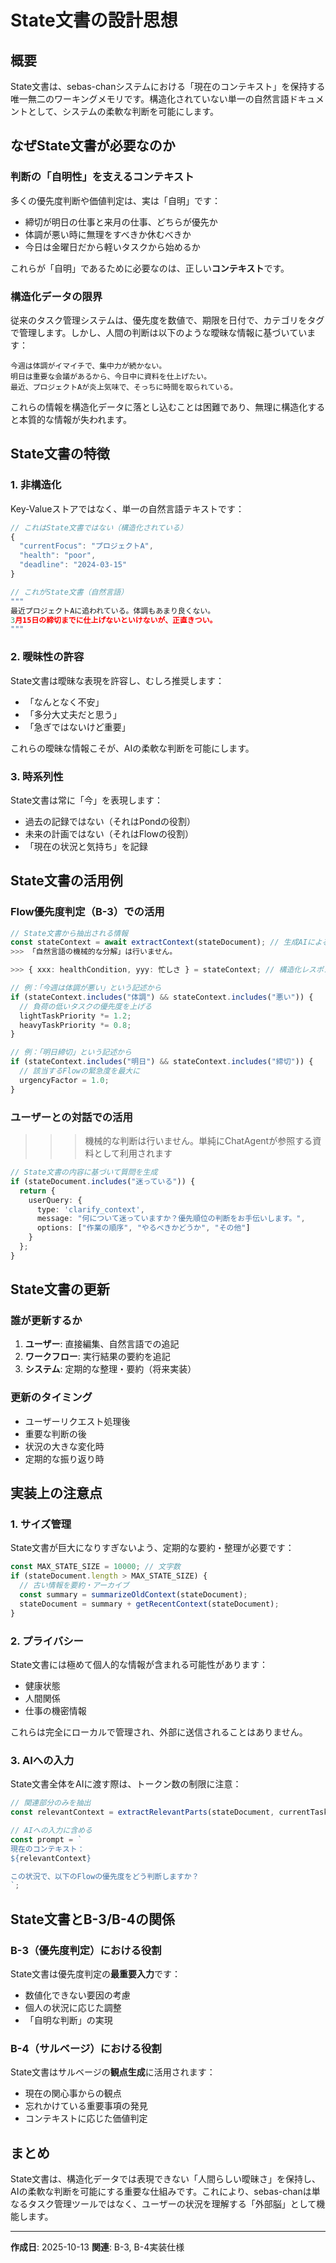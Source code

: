 # State文書の設計思想

## 概要

State文書は、sebas-chanシステムにおける「現在のコンテキスト」を保持する唯一無二のワーキングメモリです。構造化されていない単一の自然言語ドキュメントとして、システムの柔軟な判断を可能にします。

## なぜState文書が必要なのか

### 判断の「自明性」を支えるコンテキスト

多くの優先度判断や価値判定は、実は「自明」です：
- 締切が明日の仕事と来月の仕事、どちらが優先か
- 体調が悪い時に無理をすべきか休むべきか
- 今日は金曜日だから軽いタスクから始めるか

これらが「自明」であるために必要なのは、正しい**コンテキスト**です。

### 構造化データの限界

従来のタスク管理システムは、優先度を数値で、期限を日付で、カテゴリをタグで管理します。しかし、人間の判断は以下のような曖昧な情報に基づいています：

```
今週は体調がイマイチで、集中力が続かない。
明日は重要な会議があるから、今日中に資料を仕上げたい。
最近、プロジェクトAが炎上気味で、そっちに時間を取られている。
```

これらの情報を構造化データに落とし込むことは困難であり、無理に構造化すると本質的な情報が失われます。

## State文書の特徴

### 1. 非構造化

Key-Valueストアではなく、単一の自然言語テキストです：

```typescript
// これはState文書ではない（構造化されている）
{
  "currentFocus": "プロジェクトA",
  "health": "poor",
  "deadline": "2024-03-15"
}

// これがState文書（自然言語）
"""
最近プロジェクトAに追われている。体調もあまり良くない。
3月15日の締切までに仕上げないといけないが、正直きつい。
"""
```

### 2. 曖昧性の許容

State文書は曖昧な表現を許容し、むしろ推奨します：

- 「なんとなく不安」
- 「多分大丈夫だと思う」
- 「急ぎではないけど重要」

これらの曖昧な情報こそが、AIの柔軟な判断を可能にします。

### 3. 時系列性

State文書は常に「今」を表現します：

- 過去の記録ではない（それはPondの役割）
- 未来の計画ではない（それはFlowの役割）
- 「現在の状況と気持ち」を記録

## State文書の活用例

### Flow優先度判定（B-3）での活用

```typescript
// State文書から抽出される情報
const stateContext = await extractContext(stateDocument); // 生成AIによるる分解
>>> 「自然言語の機械的な分解」は行いません。

>>> { xxx: healthCondition, yyy: 忙しさ } = stateContext; // 構造化レスポンス

// 例：「今週は体調が悪い」という記述から
if (stateContext.includes("体調") && stateContext.includes("悪い")) {
  // 負荷の低いタスクの優先度を上げる
  lightTaskPriority *= 1.2;
  heavyTaskPriority *= 0.8;
}

// 例：「明日締切」という記述から
if (stateContext.includes("明日") && stateContext.includes("締切")) {
  // 該当するFlowの緊急度を最大に
  urgencyFactor = 1.0;
}
```

### ユーザーとの対話での活用

>>> 機械的な判断は行いません。単純にChatAgentが参照する資料として利用されます

```typescript
// State文書の内容に基づいて質問を生成
if (stateDocument.includes("迷っている")) {
  return {
    userQuery: {
      type: 'clarify_context',
      message: "何について迷っていますか？優先順位の判断をお手伝いします。",
      options: ["作業の順序", "やるべきかどうか", "その他"]
    }
  };
}
```

## State文書の更新

### 誰が更新するか

1. **ユーザー**: 直接編集、自然言語での追記
2. **ワークフロー**: 実行結果の要約を追記
3. **システム**: 定期的な整理・要約（将来実装）

### 更新のタイミング

- ユーザーリクエスト処理後
- 重要な判断の後
- 状況の大きな変化時
- 定期的な振り返り時

## 実装上の注意点

### 1. サイズ管理

State文書が巨大になりすぎないよう、定期的な要約・整理が必要です：

```typescript
const MAX_STATE_SIZE = 10000; // 文字数
if (stateDocument.length > MAX_STATE_SIZE) {
  // 古い情報を要約・アーカイブ
  const summary = summarizeOldContext(stateDocument);
  stateDocument = summary + getRecentContext(stateDocument);
}
```

### 2. プライバシー

State文書には極めて個人的な情報が含まれる可能性があります：

- 健康状態
- 人間関係
- 仕事の機密情報

これらは完全にローカルで管理され、外部に送信されることはありません。

### 3. AIへの入力

State文書全体をAIに渡す際は、トークン数の制限に注意：

```typescript
// 関連部分のみを抽出
const relevantContext = extractRelevantParts(stateDocument, currentTask);

// AIへの入力に含める
const prompt = `
現在のコンテキスト：
${relevantContext}

この状況で、以下のFlowの優先度をどう判断しますか？
`;
```

## State文書とB-3/B-4の関係

### B-3（優先度判定）における役割

State文書は優先度判定の**最重要入力**です：

- 数値化できない要因の考慮
- 個人の状況に応じた調整
- 「自明な判断」の実現

### B-4（サルベージ）における役割

State文書はサルベージの**観点生成**に活用されます：

- 現在の関心事からの観点
- 忘れかけている重要事項の発見
- コンテキストに応じた価値判定

## まとめ

State文書は、構造化データでは表現できない「人間らしい曖昧さ」を保持し、AIの柔軟な判断を可能にする重要な仕組みです。これにより、sebas-chanは単なるタスク管理ツールではなく、ユーザーの状況を理解する「外部脳」として機能します。

---

**作成日**: 2025-10-13
**関連**: B-3, B-4実装仕様